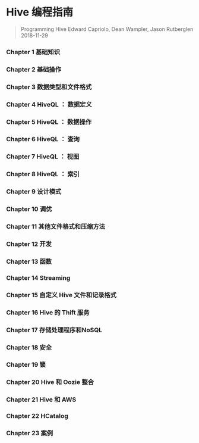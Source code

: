# Hive 编程指南
> Programming Hive
> Edward Capriolo, Dean Wampler, Jason Rutberglen
> 2018-11-29

### Chapter 1 基础知识
### Chapter 2 基础操作
### Chapter 3 数据类型和文件格式

### Chapter 4 HiveQL ： 数据定义
### Chapter 5 HiveQL ： 数据操作
### Chapter 6 HiveQL ： 查询
### Chapter 7 HiveQL ： 视图
### Chapter 8 HiveQL ： 索引

### Chapter 9  设计模式
### Chapter 10 调优
### Chapter 11 其他文件格式和压缩方法
### Chapter 12 开发
### Chapter 13 函数
### Chapter 14 Streaming
### Chapter 15 自定义 Hive 文件和记录格式
### Chapter 16 Hive 的 Thift 服务
### Chapter 17 存储处理程序和NoSQL
### Chapter 18 安全
### Chapter 19 锁
### Chapter 20 Hive 和 Oozie 整合
### Chapter 21 Hive 和 AWS
### Chapter 22 HCatalog
### Chapter 23 案例